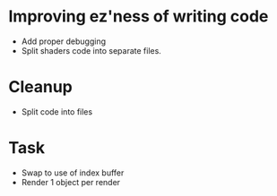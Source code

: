 # Improving ez'ness of writing code
- Add proper debugging
- Split shaders code into separate files.

# Cleanup
- Split code into files

# Task
- Swap to use of index buffer
- Render 1 object per render 